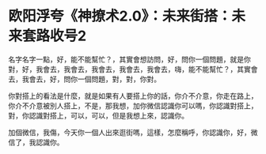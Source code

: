 # 欧阳浮夸《神撩术2.0》：未来街搭：未来套路收号2

名字名字一點，好，能不能幫忙？，其實會想訪問，好，問你一個問題，就是你對，好，我會去，我會去，我會去，我會去，我會去，嗨，能不能幫忙？，其實會去，我會去，好，問你一個問題，對，對，你對。

你對搭上的看法是什麼，就是如果有人要搭上你的話，你介不介意，你走在路上，你介不介意被別人搭上，不是，那我想，加你微信認識你可以嗎，你認識對搭上，對，你認識對搭上，可以，可以，但是我想上來，認識你。

加個微信，我傷，今天你一個人出來逛街嗎，這樣，怎麼稱呼，你認識你，好，微信了，我認識你。